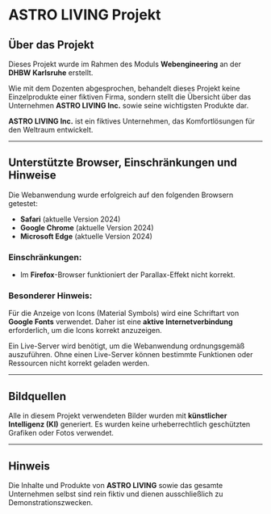 # ASTRO LIVING Projekt

## Über das Projekt

Dieses Projekt wurde im Rahmen des Moduls **Webengineering** an der **DHBW Karlsruhe** erstellt.

Wie mit dem Dozenten abgesprochen, behandelt dieses Projekt keine Einzelprodukte einer fiktiven Firma, sondern stellt die Übersicht über das Unternehmen **ASTRO LIVING Inc.** sowie seine wichtigsten Produkte dar.

**ASTRO LIVING Inc.** ist ein fiktives Unternehmen, das Komfortlösungen für den Weltraum entwickelt.

---

## Unterstützte Browser, Einschränkungen und Hinweise

Die Webanwendung wurde erfolgreich auf den folgenden Browsern getestet:

- **Safari** (aktuelle Version 2024)
- **Google Chrome** (aktuelle Version 2024)
- **Microsoft Edge** (aktuelle Version 2024)

### Einschränkungen:

- Im **Firefox**-Browser funktioniert der Parallax-Effekt nicht korrekt.

### Besonderer Hinweis:

Für die Anzeige von Icons (Material Symbols) wird eine Schriftart von **Google Fonts** verwendet. Daher ist eine **aktive Internetverbindung** erforderlich, um die Icons korrekt anzuzeigen.

Ein Live-Server wird benötigt, um die Webanwendung ordnungsgemäß auszuführen. Ohne einen Live-Server können bestimmte Funktionen oder Ressourcen nicht korrekt geladen werden.

---

## Bildquellen

Alle in diesem Projekt verwendeten Bilder wurden mit **künstlicher Intelligenz (KI)** generiert. Es wurden keine urheberrechtlich geschützten Grafiken oder Fotos verwendet.

---

## Hinweis

Die Inhalte und Produkte von **ASTRO LIVING** sowie das gesamte Unternehmen selbst sind rein fiktiv und dienen ausschließlich zu Demonstrationszwecken.
